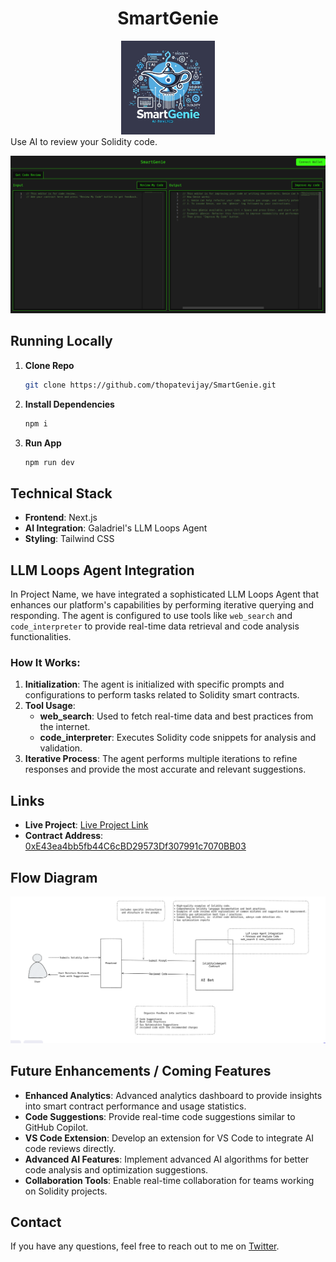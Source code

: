 <div align="center">
<h1>SmartGenie</h1>
  <img src="./public/logo.svg" alt="Project Icon" width="150" height="150">
</div>
Use AI to review your Solidity code.

![SmartGenie](./public/SmartGenieScreenShot.png)

## Running Locally

1. **Clone Repo**

   ```bash
   git clone https://github.com/thopatevijay/SmartGenie.git
   ```

2. **Install Dependencies**

   ```bash
   npm i
   ```

3. **Run App**
   ```bash
   npm run dev
   ```

## Technical Stack

- **Frontend**: Next.js
- **AI Integration**: Galadriel's LLM Loops Agent
- **Styling**: Tailwind CSS

## LLM Loops Agent Integration

In Project Name, we have integrated a sophisticated LLM Loops Agent that enhances our platform's capabilities by performing iterative querying and responding. The agent is configured to use tools like `web_search` and `code_interpreter` to provide real-time data retrieval and code analysis functionalities.

### How It Works:

1. **Initialization**: The agent is initialized with specific prompts and configurations to perform tasks related to Solidity smart contracts.
2. **Tool Usage**:
   - **web_search**: Used to fetch real-time data and best practices from the internet.
   - **code_interpreter**: Executes Solidity code snippets for analysis and validation.
3. **Iterative Process**: The agent performs multiple iterations to refine responses and provide the most accurate and relevant suggestions.

## Links

- **Live Project**: [Live Project Link](https://smart-genie.vercel.app/)
- **Contract Address**: [0xE43ea4bb5fb44C6cBD29573Df307991c7070BB03](https://explorer.galadriel.com/address/0xE43ea4bb5fb44C6cBD29573Df307991c7070BB03)

## Flow Diagram

![Solidity Code Co-Pilots Flow Diagram](./public/flow-diagram.png)

## Future Enhancements / Coming Features

- **Enhanced Analytics**: Advanced analytics dashboard to provide insights into smart contract performance and usage statistics.
- **Code Suggestions**: Provide real-time code suggestions similar to GitHub Copilot.
- **VS Code Extension**: Develop an extension for VS Code to integrate AI code reviews directly.
- **Advanced AI Features**: Implement advanced AI algorithms for better code analysis and optimization suggestions.
- **Collaboration Tools**: Enable real-time collaboration for teams working on Solidity projects.

## Contact

If you have any questions, feel free to reach out to me on [Twitter](https://x.com/thopate_vijay).

